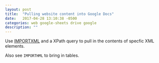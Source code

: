 ```yaml
---
layout: post
title:  "Pulling website content into Google Docs"
date:   2017-04-28 13:10:38 -0500
categories: web google-sheets drive google
description: ""
---
```


Use [IMPORTXML](https://support.google.com/docs/answer/3093342?hl=en) and a XPath query to pull in the contents of specfic XML elements. 

Also see `IMPORTHML` to bring in tables. 
